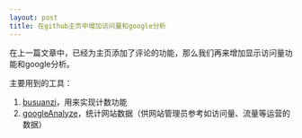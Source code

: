 ```yaml
---
layout: post
title: 在github主页中增加访问量和google分析
--- 
```


在上一篇文章中，已经为主页添加了评论的功能，那么我们再来增加显示访问量功能和google分析。

主要用到的工具：
1. [busuanzi](http://busuanzi.ibruce.info/)，用来实现计数功能
2. [googleAnalyze](https://analytics.google.com)，统计网站数据（供网站管理员参考如访问量、流量等运营的数据）